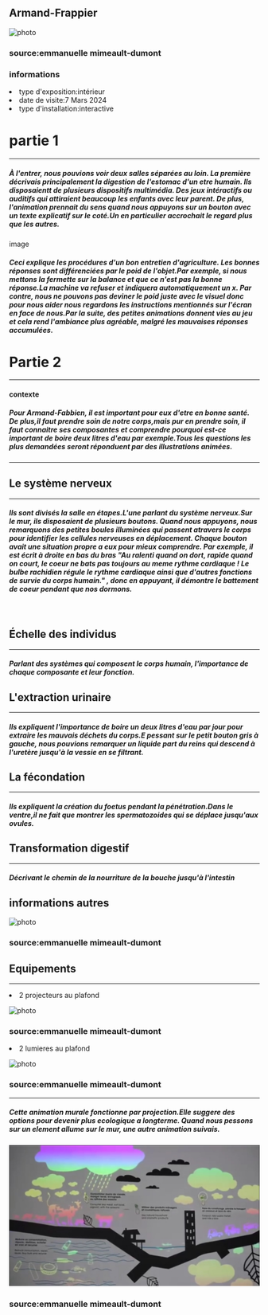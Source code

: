 <h2>Armand-Frappier</h2>

![photo](media/sante.png)

<h3>source:emmanuelle mimeault-dumont</h3>
<h3>informations</h3>
<li>type d'exposition:intérieur</li>
<li>date de visite:7 Mars 2024</li>
<li>type d'installation:interactive</li>


# partie 1
<hr>
<h5>À l'entrer, nous pouvions voir deux salles séparées au loin. La première décrivais principalement la digestion de l'estomac d'un etre humain. Ils disposaientt de plusieurs dispositifs multimédia. Des jeux intéractifs ou auditifs qui attiraient beaucoup les enfants avec leur parent. De plus, l'animation prennait du sens quand nous appuyons sur un bouton avec un texte explicatif sur le coté.Un en particulier accrochait le regard plus que les autres.</h5>
image
<h5>Ceci explique les procédures d'un bon entretien d'agriculture. Les bonnes réponses sont différenciées par le poid de l'objet.Par exemple, si nous mettons la fermette sur la balance et que ce n'est pas la bonne réponse.La machine va refuser et indiquera automatiquement un x. Par contre, nous ne pouvons pas deviner le poid juste avec le visuel donc pour nous aider nous regardons les instructions mentionnés sur l'écran en face de nous.Par la suite, des petites animations donnent vies au jeu et cela rend l'ambiance plus agréable, malgré les mauvaises réponses accumulées.</h5>

# Partie 2
<hr>
<h4>contexte</h4>
<h5>Pour Armand-Fabbien, il est important pour eux d'etre en bonne santé. De plus,il faut prendre soin de notre corps,mais pur en prendre soin, il faut connaitre ses composantes et comprendre pourquoi est-ce important de boire deux litres d'eau par exemple.Tous les questions les plus demandées seront réponduent par des illustrations animées.</h5>
<hr>

## Le système nerveux
<hr>
<h5>Ils sont divisés la salle en étapes.L'une parlant du système nerveux.Sur le mur, ils disposaient de plusieurs boutons. Quand nous appuyons, nous remarquons des petites boules illuminées qui passent atravers le corps pour identifier les cellules nerveuses en déplacement.
Chaque bouton avait une situation propre a eux pour mieux comprendre. Par exemple, il est écrit à droite en bas du bras "Au ralenti quand on dort, rapide quand on court, le coeur ne bats pas toujours au meme rythme cardiaque ! Le bulbe rachidien régule le rythme cardiaque ainsi que d'autres fonctions de survie du corps humain." , donc en appuyant, il démontre le battement de coeur pendant que nos dormons.
</h5>
<br>

## Échelle des individus
<hr>
<h5>Parlant des systèmes qui composent le corps humain, l'importance de chaque composante et leur fonction.</h5>

## L'extraction urinaire
<hr>
<h5>Ils expliquent l'importance de boire un deux litres d'eau par jour pour extraire les mauvais déchets du corps.E pessant sur le petit bouton gris à gauche, nous pouvions remarquer un liquide part du reins qui descend à l'uretère jusqu'à la vessie en se filtrant.</h5>

## La fécondation
<hr>
<h5>Ils expliquent la création du foetus pendant la pénétration.Dans le ventre,il ne fait que montrer les spermatozoides qui se déplace jusqu'aux ovules.</h5>

## Transformation digestif
<hr>
<h5>Décrivant le chemin de la nourriture de la bouche jusqu'à l'intestin</h5>

## informations autres

![photo](media/presentation_mur.png)

<h3>source:emmanuelle mimeault-dumont</h3>

## Equipements
<hr>
<li>2 projecteurs au plafond</li>

![photo](media/projecteur.png)

<h3>source:emmanuelle mimeault-dumont</h3>

<li>2 lumieres au plafond</li>

![photo](media/composante_lumiere.png)

<h3>source:emmanuelle mimeault-dumont</h3>

<hr>
<h5>Cette animation murale fonctionne par projection.Elle suggere des options pour devenir plus ecologique a longterme. Quand nous pessons sur un element allume sur le mur, une autre animation suivais.</h5>

![photo](media/animation_mur.png)

<h3>source:emmanuelle mimeault-dumont</h3>




